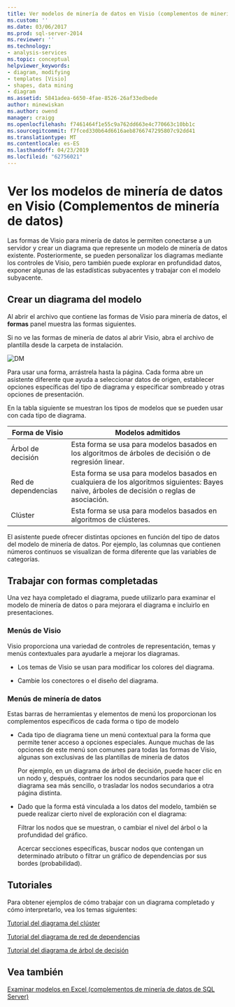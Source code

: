 ```yaml
---
title: Ver modelos de minería de datos en Visio (complementos de minería de datos) | Microsoft Docs
ms.custom: ''
ms.date: 03/06/2017
ms.prod: sql-server-2014
ms.reviewer: ''
ms.technology:
- analysis-services
ms.topic: conceptual
helpviewer_keywords:
- diagram, modifying
- templates [Visio]
- shapes, data mining
- diagram
ms.assetid: 5841adea-6650-4fae-8526-26af33edbede
author: minewiskan
ms.author: owend
manager: craigg
ms.openlocfilehash: f7461464f1e55c9a762dd663e4c770663c10bb1c
ms.sourcegitcommit: f7fced330b64d6616aeb8766747295807c92dd41
ms.translationtype: MT
ms.contentlocale: es-ES
ms.lasthandoff: 04/23/2019
ms.locfileid: "62756021"
---
```

# <a name="viewing-data-mining-models-in-visio-data-mining-add-ins"></a>Ver los modelos de minería de datos en Visio (Complementos de minería de datos)
  Las formas de Visio para minería de datos le permiten conectarse a un servidor y crear un diagrama que represente un modelo de minería de datos existente. Posteriormente, se pueden personalizar los diagramas mediante los controles de Visio, pero también puede explorar en profundidad datos, exponer algunas de las estadísticas subyacentes y trabajar con el modelo subyacente.  
  
## <a name="building-a-model-diagram"></a>Crear un diagrama del modelo  
 Al abrir el archivo que contiene las formas de Visio para minería de datos, el **formas** panel muestra las formas siguientes.  
  
 Si no ve las formas de minería de datos al abrir Visio, abra el archivo de plantilla desde la carpeta de instalación.  
  
 ![DM](media/dm-stencil.gif "DM")  
  
 Para usar una forma, arrástrela hasta la página. Cada forma abre un asistente diferente que ayuda a seleccionar datos de origen, establecer opciones específicas del tipo de diagrama y especificar sombreado y otras opciones de presentación.  
  
 En la tabla siguiente se muestran los tipos de modelos que se pueden usar con cada tipo de diagrama.  
  
|Forma de Visio|Modelos admitidos|  
|-----------------|----------------------|  
|Árbol de decisión|Esta forma se usa para modelos basados en los algoritmos de árboles de decisión o de regresión linear.|  
|Red de dependencias|Esta forma se usa para modelos basados en cualquiera de los algoritmos siguientes: Bayes naive, árboles de decisión o reglas de asociación.|  
|Clúster|Esta forma se usa para modelos basados en algoritmos de clústeres.|  
  
 El asistente puede ofrecer distintas opciones en función del tipo de datos del modelo de minería de datos. Por ejemplo, las columnas que contienen números continuos se visualizan de forma diferente que las variables de categorías.  
  
## <a name="working-with-completed-shapes"></a>Trabajar con formas completadas  
 Una vez haya completado el diagrama, puede utilizarlo para examinar el modelo de minería de datos o para mejorara el diagrama e incluirlo en presentaciones.  
  
### <a name="visio-menus"></a>Menús de Visio  
 Visio proporciona una variedad de controles de representación, temas y menús contextuales para ayudarle a mejorar los diagramas.  
  
-   Los temas de Visio se usan para modificar los colores del diagrama.  
  
-   Cambie los conectores o el diseño del diagrama.  
  
### <a name="data-mining-menus"></a>Menús de minería de datos  
 Estas barras de herramientas y elementos de menú los proporcionan los complementos específicos de cada forma o tipo de modelo  
  
-   Cada tipo de diagrama tiene un menú contextual para la forma que permite tener acceso a opciones especiales. Aunque muchas de las opciones de este menú son comunes para todas las formas de Visio, algunas son exclusivas de las plantillas de minería de datos  
  
     Por ejemplo, en un diagrama de árbol de decisión, puede hacer clic en un nodo y, después, contraer los nodos secundarios para que el diagrama sea más sencillo, o trasladar los nodos secundarios a otra página distinta.  
  
-   Dado que la forma está vinculada a los datos del modelo, también se puede realizar cierto nivel de exploración con el diagrama:  
  
     Filtrar los nodos que se muestran, o cambiar el nivel del árbol o la profundidad del gráfico.  
  
     Acercar secciones específicas, buscar nodos que contengan un determinado atributo o filtrar un gráfico de dependencias por sus bordes (probabilidad).  
  
## <a name="walkthroughs"></a>Tutoriales  
 Para obtener ejemplos de cómo trabajar con un diagrama completado y cómo interpretarlo, vea los temas siguientes:  
  
 [Tutorial del diagrama del clúster](cluster-diagram-walkthrough-data-mining-add-ins.md)  
  
 [Tutorial del diagrama de red de dependencias](dependency-network-diagram-walkthrough-data-mining-add-ins.md)  
  
 [Tutorial del diagrama de árbol de decisión](decision-tree-diagram-walkthrough-data-mining-add-ins.md)  
  
## <a name="see-also"></a>Vea también  
 [Examinar modelos en Excel &#40;complementos de minería de datos de SQL Server&#41;](browsing-models-in-excel-sql-server-data-mining-add-ins.md)  
  
  
